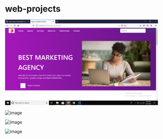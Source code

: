 # web-projects


![image](project3/ss/one.png)

![image](project3ss/two.png)

![image](project3ss/three.png)

![image](project3ss/four.png)
